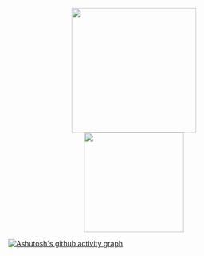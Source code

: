 <p align="center">
  <a href="#">
<!--     <img width="250" height="250" src="https://media.tenor.com/N5fU8iyU9F4AAAAi/shigure-ui-dance.gif"> -->
        <img  height="250" src="https://media4.giphy.com/media/0Q6VlwzeMhuL7xFCKG/200w.gif?cid=6c09b9528oeq3sytd9wdcrmb961oj2awnqb534pg4i8bed1v&ep=v1_stickers_search&rid=200w.gif&ct=s">
  </a>
<!--   <img width="55" height="55" src="https://github.githubassets.com/assets/mona-loading-dark-7701a7b97370.gif"> -->
  <br>  
  <a href="#">
<!--     <img height=200 align="center" src="https://github-readme-stats.vercel.app/api?username=HarryHandoko&show_icons=true&theme=tokyonight&rank_icon=github" /> -->
    <img height=200 align="center" src="https://github-profile-summary-cards.vercel.app/api/cards/profile-details?username=HarryHandoko&theme=tokyonight" />
  </a>
</p>

[![Ashutosh's github activity graph](https://github-readme-activity-graph.vercel.app/graph?username=HarryHandoko&theme=tokyo-night)](#)
